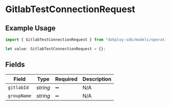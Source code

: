 # GitlabTestConnectionRequest

## Example Usage

```typescript
import { GitlabTestConnectionRequest } from "dokploy-sdk/models/operations";

let value: GitlabTestConnectionRequest = {};
```

## Fields

| Field              | Type               | Required           | Description        |
| ------------------ | ------------------ | ------------------ | ------------------ |
| `gitlabId`         | *string*           | :heavy_minus_sign: | N/A                |
| `groupName`        | *string*           | :heavy_minus_sign: | N/A                |